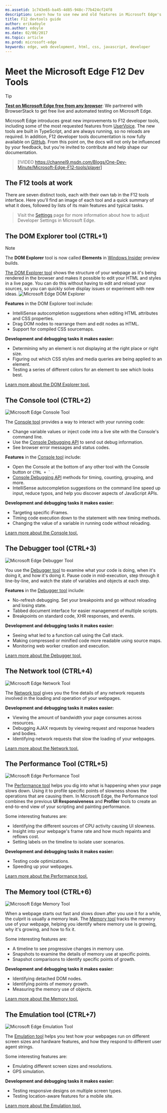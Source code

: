 ```yaml
---
ms.assetid: 1c743e65-ba45-4d85-948c-77b424cf24f8
description: Learn how to use new and old features in Microsoft Edge's F12 developer tools.
title: F12 devtools guide
author: erikadoyle
ms.author: edoyle
ms.date: 02/08/2017
ms.topic: article
ms.prod: microsoft-edge
keywords: edge, web development, html, css, javascript, developer
---
```


# Meet the Microsoft Edge F12 Dev Tools

> [!TIP]
> **[Test on Microsoft Edge free from any browser](https://developer.microsoft.com/en-us/microsoft-edge/tools/remote/)**:
> We partnered with BrowserStack to get free live and automated testing on Microsoft Edge.

Microsoft Edge introduces great new improvements to F12 developer tools, including some of the most requested features from [UserVoice](https://wpdev.uservoice.com/forums/257854-microsoft-edge-developer).  The new tools are built in TypeScript, and are always running, so no reloads are required. In addition, F12 developer tools documentation is now fully available on [GitHub](https://github.com/MicrosoftEdge/MicrosoftEdge-Documentation). From this point on, the docs will not only be influenced by your feedback, but you're invited to contribute and help shape our documentation.

> [!VIDEO https://channel9.msdn.com/Blogs/One-Dev-Minute/Microsoft-Edge-F12-tools/player]

## The F12 tools at work

There are seven distinct tools, each with their own tab in the F12 tools interface. Here you'll find an image of each tool and a quick summary of what it does, followed by lists of its main features and typical tasks.

> Visit the [Settings](./f12-devtools-guide/settings.md) page for more information about how to adjust Developer Settings in Microsoft Edge.

## The DOM Explorer tool (CTRL+1)

> [!NOTE]
> The **DOM Explorer** tool is now called **Elements** in [Windows Insider](https://insider.windows.com/) preview builds. 

[The DOM Explorer tool](./f12-devtools-guide/dom-explorer.md) shows the structure of your webpage as it's being rendered in the browser and makes it possible to edit your HTML and styles in a live page. You can do this without having to edit and reload your sources, so you can quickly solve display issues or experiment with new ideas.
![Microsoft Edge DOM Explorer](./f12-devtools-guide/media/Edge_DOMExplorer.png)

**Features** in the DOM Explorer tool include:
 - IntelliSense autocompletion suggestions when editing HTML attributes and CSS properties.
 - Drag DOM nodes to rearrange them and edit nodes as HTML.
 - Support for compiled CSS sourcemaps.

**Development and debugging tasks it makes easier:**
 - Determining why an element is not displaying at the right place or right size.
 - Figuring out which CSS styles and media queries are being applied to an element.
 - Testing a series of different colors for an element to see which looks best.

[Learn more about the DOM Explorer tool.](./f12-devtools-guide/dom-explorer.md)

## The Console tool (CTRL+2)
![Microsoft Edge Console Tool](./f12-devtools-guide/media/Edge_Console.png)

The [Console tool](./f12-devtools-guide/console.md) provides a way to interact with your running code:

  - Change variable values or inject code into a live site with the Console's command line.
  - Use the [Console Debugging API](./f12-devtools-guide/console/using-the-console-api.md) to send out debug information.
  - See browser error messages and status codes.

**Features** in the [Console tool](./f12-devtools-guide/console.md) include:

  - Open the Console at the bottom of any other tool with the Console button or ``CTRL + ` ``.
  - [Console Debugging API](./f12-devtools-guide/console/using-the-console-api.md) methods for timing, counting, grouping, and more.
  - IntelliSense autocompletion suggestions on the command line speed up input, reduce typos, and help you discover aspects of JavaScript APIs.

**Development and debugging tasks it makes easier:**

  - Targeting specific iFrames.
  - Timing code execution down to the statement with new timing methods.
  - Changing the value of a variable in running code without reloading.

[Learn more about the Console tool.](./f12-devtools-guide/console.md)

## The Debugger tool (CTRL+3)
![Microsoft Edge Debugger Tool](./f12-devtools-guide/media/Edge_Debugger.png)

You use the [Debugger tool](./f12-devtools-guide/debugger.md) to examine what your code is doing, when it's doing it, and how it's doing it. Pause code in mid-execution, step through it line-by-line, and watch the state of variables and objects at each step.

**Features** in the [Debugger tool](./f12-devtools-guide/debugger.md) include:

  - No-refresh debugging. Set your breakpoints and go without reloading and losing state.
  - Tabbed document interface for easier management of multiple scripts.
  - Breakpoints on standard code, XHR responses, and events.

**Development and debugging tasks it makes easier:**

  - Seeing what led to a function call using the Call stack.
  - Making compressed or minified code more readable using source maps.
  - Monitoring web worker creation and execution.

[Learn more about the Debugger tool.](./f12-devtools-guide/debugger.md)

## The Network tool (CTRL+4)
![Microsoft Edge Network Tool](./f12-devtools-guide/media/Edge_Network_details.png)

The [Network tool](./f12-devtools-guide/network.md) gives you the fine details of any network requests involved in the loading and operation of your webpages.

**Development and debugging tasks it makes easier:**
  - Viewing the amount of bandwidth your page consumes across resources.
  - Debugging AJAX requests by viewing request and response headers and bodies.
  - Identifying network requests that slow the loading of your webpages.

[Learn more about the Network tool.](./f12-devtools-guide/network.md)

## The Performance Tool (CTRL+5)
![Microsoft Edge Performance Tool](./f12-devtools-guide/media/Edge_Performance.png)

The [Performance tool](./f12-devtools-guide/performance.md) helps you dig into what is happening when your page slows down. Using it to profile specific points of slowness shows the operations that are causing them. In Microsoft Edge, the Performance tool combines the previous **UI Responsiveness** and **Profiler** tools to create an end-to-end view of your scripting and painting performance.

Some interesting features are:

  - Identifying the different sources of CPU activity causing UI slowness.
  - Insight into your webpage's frame rate and how much repaints and reflows cost.
  - Setting labels on the timeline to isolate user scenarios.

**Development and debugging tasks it makes easier:**

  - Testing code optimizations.
  - Speeding up your webpages.

[Learn more about the Performance tool.](./f12-devtools-guide/performance.md)

## The Memory tool (CTRL+6)
![Microsoft Edge Memory Tool](./f12-devtools-guide/media/Edge_Memory.png)

When a webpage starts out fast and slows down after you use it for a while, the culprit is usually a memory leak. The [Memory tool](./f12-devtools-guide/memory.md) tracks the memory use of your webpage, helping you identify where memory use is growing, why it's growing, and how to fix it.

Some interesting features are:

  - A timeline to see progressive changes in memory use.
  - Snapshots to examine the details of memory use at specific points.
  - Snapshot comparisons to identify specific points of growth.

**Development and debugging tasks it makes easier:**

  - Identifying detached DOM nodes.
  - Identifying points of memory growth.
  - Measuring the memory use of objects.

[Learn more about the Memory tool.](./f12-devtools-guide/memory.md)

## The Emulation tool (CTRL+7)
![Microsoft Edge Emulation Tool](./f12-devtools-guide/media/Edge_Emulation.png)

The [Emulation tool](./f12-devtools-guide/emulation.md) helps you test how your webpages run on different screen sizes and hardware features, and how they respond to different user agent strings.

Some interesting features are:

  - Emulating different screen sizes and resolutions.
  - GPS simulation.

**Development and debugging tasks it makes easier:**

  - Testing responsive designs on multiple screen types.
  - Testing location-aware features for a mobile site.

[Learn more about the Emulation tool.](./f12-devtools-guide/emulation.md)
